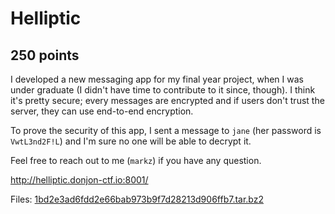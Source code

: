 # Helliptic
## 250 points

I developed a new messaging app for my final year project, when I was under graduate (I didn't have time to contribute to it since, though). I think it's pretty secure; every messages are encrypted and if users don't trust the server, they can use end-to-end encryption.

To prove the security of this app, I sent a message to `jane` (her password is `VwtL3nd2F!L`) and I'm sure no one will be able to decrypt it.

Feel free to reach out to me (`markz`) if you have any question.

http://helliptic.donjon-ctf.io:8001/



Files:
[1bd2e3ad6fdd2e66bab973b9f7d28213d906ffb7.tar.bz2](./files/1bd2e3ad6fdd2e66bab973b9f7d28213d906ffb7.tar.bz2)